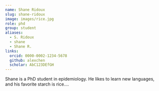 ```yaml
---
name: Shane Ridoux
slug: shane-ridoux
image: images/rice.jpg
role: phd
group: student
aliases:
  - S. Ridoux
  - shane
  - Shane R.
links:
  orcid: 0000-0002-1234-5678
  github: alexchen
  scholar: AbC123DEfGH
---
```


Shane is a PhD student in epidemiology. He likes to learn new languages, and his favorite starch is rice....


